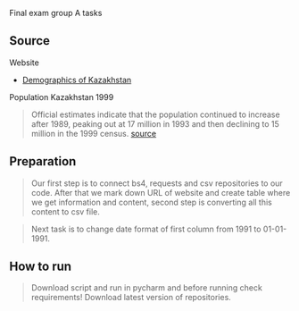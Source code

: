  Final exam group A tasks

## Source
  
  Website

- [Demographics of Kazakhstan](https://en.wikipedia.org/w/index.php?title=Demographics_of_Kazakhstan&action=edit&section=2)

Population Kazakhstan 1999

> Official estimates indicate that the population continued to increase after 1989, peaking out at 17 million in 1993 and then declining to 15 million in the 1999 census. [source](https://www.macrotrends.net/countries/KAZ/kazakhstan/population-growth-rate)

## Preparation

> Our first step is to connect bs4, requests and csv repositories to our code. After that we mark down URL of website and create table where we get information and content, second step is converting all this content to csv file.

> Next task is to change date format of first column from 1991 to 01-01-1991. 

## How to run
> Download script and run in pycharm and before running check requirements! Download latest version of repositories.
